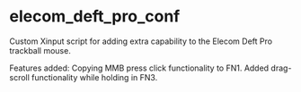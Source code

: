 # elecom_deft_pro_conf
Custom Xinput script for adding extra capability to the Elecom Deft Pro trackball mouse.

Features added:
Copying MMB press click functionality to FN1.
Added drag-scroll functionality while holding in FN3.
